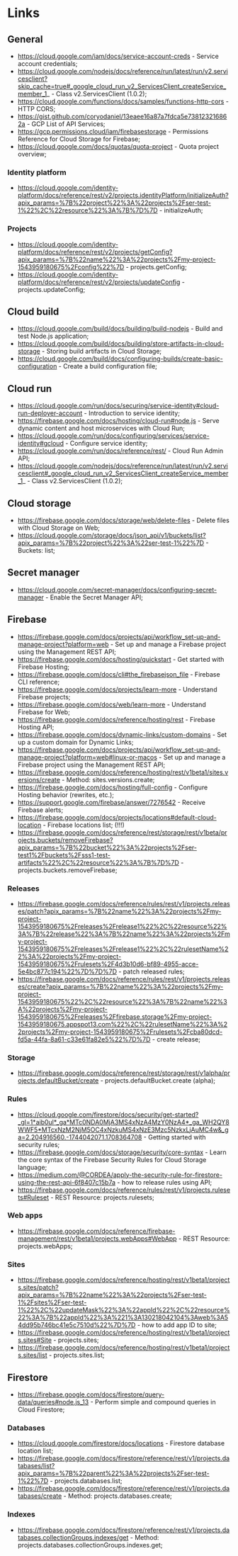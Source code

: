 # Links

## General

- https://cloud.google.com/iam/docs/service-account-creds - Service account credentials;
- https://cloud.google.com/nodejs/docs/reference/run/latest/run/v2.servicesclient?skip_cache=true#_google_cloud_run_v2_ServicesClient_createService_member_1_ - Class v2.ServicesClient (1.0.2);
- https://cloud.google.com/functions/docs/samples/functions-http-cors - HTTP CORS;
- https://gist.github.com/coryodaniel/13eaee16a87a7fdca5e738123216862a - GCP List of API Services;
- https://gcp.permissions.cloud/iam/firebasestorage - Permissions Reference for Cloud Storage for Firebase;
- https://cloud.google.com/docs/quotas/quota-project - Quota project overview;

### Identity platform

- https://cloud.google.com/identity-platform/docs/reference/rest/v2/projects.identityPlatform/initializeAuth?apix_params=%7B%22project%22%3A%22projects%2Fser-test-1%22%2C%22resource%22%3A%7B%7D%7D - initializeAuth;

### Projects

- https://cloud.google.com/identity-platform/docs/reference/rest/v2/projects/getConfig?apix_params=%7B%22name%22%3A%22projects%2Fmy-project-1543959180675%2Fconfig%22%7D - projects.getConfig;
- https://cloud.google.com/identity-platform/docs/reference/rest/v2/projects/updateConfig - projects.updateConfig;

## Cloud build

- https://cloud.google.com/build/docs/building/build-nodejs - Build and test Node.js application;
- https://cloud.google.com/build/docs/building/store-artifacts-in-cloud-storage - Storing build artifacts in Cloud Storage;
- https://cloud.google.com/build/docs/configuring-builds/create-basic-configuration - Create a build configuration file;

## Cloud run

- https://cloud.google.com/run/docs/securing/service-identity#cloud-run-deployer-account - Introduction to service identity;
- https://firebase.google.com/docs/hosting/cloud-run#node.js - Serve dynamic content and host microservices with Cloud Run;
- https://cloud.google.com/run/docs/configuring/services/service-identity#gcloud - Configure service identity;
- https://cloud.google.com/run/docs/reference/rest/ - Cloud Run Admin API;
- https://cloud.google.com/nodejs/docs/reference/run/latest/run/v2.servicesclient#_google_cloud_run_v2_ServicesClient_createService_member_1_ - Class v2.ServicesClient (1.0.2);

## Cloud storage

- https://firebase.google.com/docs/storage/web/delete-files - Delete files with Cloud Storage on Web;
- https://cloud.google.com/storage/docs/json_api/v1/buckets/list?apix_params=%7B%22project%22%3A%22ser-test-1%22%7D - Buckets: list;

## Secret manager

- https://cloud.google.com/secret-manager/docs/configuring-secret-manager - Enable the Secret Manager API;

## Firebase

- https://firebase.google.com/docs/projects/api/workflow_set-up-and-manage-project?platform=web - Set up and manage a Firebase project using the Management REST API;
- https://firebase.google.com/docs/hosting/quickstart - Get started with Firebase Hosting;
- https://firebase.google.com/docs/cli#the_firebasejson_file - Firebase CLI reference;
- https://firebase.google.com/docs/projects/learn-more - Understand Firebase projects;
- https://firebase.google.com/docs/web/learn-more - Understand Firebase for Web;
- https://firebase.google.com/docs/reference/hosting/rest - Firebase Hosting API;
- https://firebase.google.com/docs/dynamic-links/custom-domains - Set up a custom domain for Dynamic Links;
- https://firebase.google.com/docs/projects/api/workflow_set-up-and-manage-project?platform=web#linux-or-macos - Set up and manage a Firebase project using the Management REST API;
- https://firebase.google.com/docs/reference/hosting/rest/v1beta1/sites.versions/create - Method: sites.versions.create;
- https://firebase.google.com/docs/hosting/full-config - Configure Hosting behavior (rewrites, etc.);
- https://support.google.com/firebase/answer/7276542 - Receive Firebase alerts;
- https://firebase.google.com/docs/projects/locations#default-cloud-location - Firebase locations list; (!!!)
- https://firebase.google.com/docs/reference/rest/storage/rest/v1beta/projects.buckets/removeFirebase?apix_params=%7B%22bucket%22%3A%22projects%2Fser-test1%2Fbuckets%2Fsss1-test-artifacts%22%2C%22resource%22%3A%7B%7D%7D - projects.buckets.removeFirebase;

### Releases

- https://firebase.google.com/docs/reference/rules/rest/v1/projects.releases/patch?apix_params=%7B%22name%22%3A%22projects%2Fmy-project-1543959180675%2Freleases%2Frelease1%22%2C%22resource%22%3A%7B%22release%22%3A%7B%22name%22%3A%22projects%2Fmy-project-1543959180675%2Freleases%2Frelease1%22%2C%22rulesetName%22%3A%22projects%2Fmy-project-1543959180675%2Frulesets%2F4d3b10d6-bf89-4955-acce-5e4bc877c194%22%7D%7D%7D - patch released rules;
- https://firebase.google.com/docs/reference/rules/rest/v1/projects.releases/create?apix_params=%7B%22name%22%3A%22projects%2Fmy-project-1543959180675%22%2C%22resource%22%3A%7B%22name%22%3A%22projects%2Fmy-project-1543959180675%2Freleases%2Ffirebase.storage%2Fmy-project-1543959180675.appspot13.com%22%2C%22rulesetName%22%3A%22projects%2Fmy-project-1543959180675%2Frulesets%2Fcba80dcd-fd5a-44fa-8a61-c33e61fa82e5%22%7D%7D - create release;

### Storage

- https://firebase.google.com/docs/reference/rest/storage/rest/v1alpha/projects.defaultBucket/create - projects.defaultBucket.create (alpha);

### Rules

- https://cloud.google.com/firestore/docs/security/get-started?_gl=1*aib0ul*_ga*MTc0NDA0MjA3MS4xNzA4MzY0NzA4*_ga_WH2QY8WWF5*MTcxNzM2NjM5OC4xNzkuMS4xNzE3Mzc5NzkxLjAuMC4w&_ga=2.204916560.-1744042071.1708364708 - Getting started with security rules;
- https://firebase.google.com/docs/storage/security/core-syntax - Learn the core syntax of the Firebase Security Rules for Cloud Storage language;
- https://medium.com/@CORDEA/apply-the-security-rule-for-firestore-using-the-rest-api-6f8407c15b7a - how to release rules using API;
- https://firebase.google.com/docs/reference/rules/rest/v1/projects.rulesets#Ruleset - REST Resource: projects.rulesets;

### Web apps

- https://firebase.google.com/docs/reference/firebase-management/rest/v1beta1/projects.webApps#WebApp - REST Resource: projects.webApps;

### Sites

- https://firebase.google.com/docs/reference/hosting/rest/v1beta1/projects.sites/patch?apix_params=%7B%22name%22%3A%22projects%2Fser-test-1%2Fsites%2Fser-test-1%22%2C%22updateMask%22%3A%22appId%22%2C%22resource%22%3A%7B%22appId%22%3A%221%3A130218042104%3Aweb%3A54dd95b746bc41e5c7510d%22%7D%7D - how to add app ID to site;
- https://firebase.google.com/docs/reference/hosting/rest/v1beta1/projects.sites#Site - projects.sites;
- https://firebase.google.com/docs/reference/hosting/rest/v1beta1/projects.sites/list - projects.sites.list;

## Firestore

- https://firebase.google.com/docs/firestore/query-data/queries#node.js_13 - Perform simple and compound queries in Cloud Firestore;

### Databases

- https://cloud.google.com/firestore/docs/locations - Firestore database location list;
- https://firebase.google.com/docs/firestore/reference/rest/v1/projects.databases/list?apix_params=%7B%22parent%22%3A%22projects%2Fser-test-1%22%7D - projects.databases.list;
- https://firebase.google.com/docs/firestore/reference/rest/v1/projects.databases/create - Method: projects.databases.create;

### Indexes

- https://firebase.google.com/docs/firestore/reference/rest/v1/projects.databases.collectionGroups.indexes/get - Method: projects.databases.collectionGroups.indexes.get;